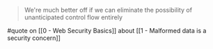 > We're much better off if we can eliminate the possibility of unanticipated control flow entirely

#quote on [[0 - Web Security Basics]] about [[1 - Malformed data is a security concern]]

